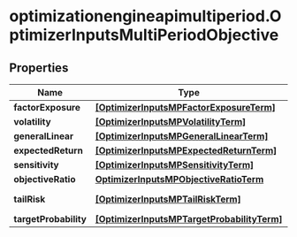 # optimizationengineapimultiperiod.OptimizerInputsMultiPeriodObjective

## Properties

Name | Type | Description | Notes
------------ | ------------- | ------------- | -------------
**factorExposure** | [**[OptimizerInputsMPFactorExposureTerm]**](OptimizerInputsMPFactorExposureTerm.md) |  | [optional] 
**volatility** | [**[OptimizerInputsMPVolatilityTerm]**](OptimizerInputsMPVolatilityTerm.md) |  | [optional] 
**generalLinear** | [**[OptimizerInputsMPGeneralLinearTerm]**](OptimizerInputsMPGeneralLinearTerm.md) |  | [optional] 
**expectedReturn** | [**[OptimizerInputsMPExpectedReturnTerm]**](OptimizerInputsMPExpectedReturnTerm.md) |  | [optional] 
**sensitivity** | [**[OptimizerInputsMPSensitivityTerm]**](OptimizerInputsMPSensitivityTerm.md) |  | [optional] 
**objectiveRatio** | [**OptimizerInputsMPObjectiveRatioTerm**](OptimizerInputsMPObjectiveRatioTerm.md) |  | [optional] 
**tailRisk** | [**[OptimizerInputsMPTailRiskTerm]**](OptimizerInputsMPTailRiskTerm.md) | MultiPeriod-Specific | [optional] 
**targetProbability** | [**[OptimizerInputsMPTargetProbabilityTerm]**](OptimizerInputsMPTargetProbabilityTerm.md) |  | [optional] 


